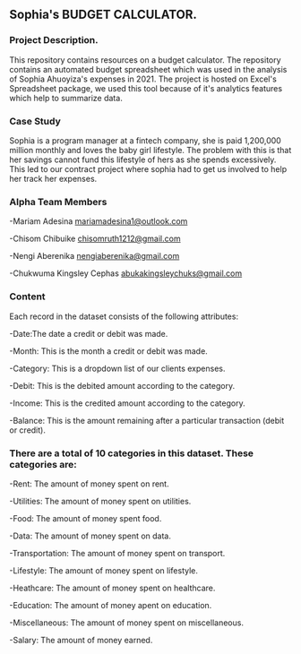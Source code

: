 ## **Sophia's BUDGET CALCULATOR.**

### Project Description.

This repository contains resources on a budget calculator. The repository contains an automated budget spreadsheet which was used in the analysis of Sophia Ahuoyiza's expenses in 2021. The project is hosted on Excel's Spreadsheet package, we used this tool because of it's analytics features which help to summarize data.

### Case Study
Sophia is a program manager at a fintech company, she is paid 1,200,000 million monthly and loves the baby girl lifestyle. The problem with this is that her savings cannot fund this lifestyle of hers as she spends excessively. This led to our contract project where sophia had to get us involved to help her track her expenses.

### Alpha Team Members

-Mariam Adesina mariamadesina1@outlook.com

-Chisom Chibuike chisomruth1212@gmail.com

-Nengi Aberenika nengiaberenika@gmail.com

-Chukwuma Kingsley Cephas abukakingsleychuks@gmail.com

### Content

Each record in the dataset consists of the following attributes:

-Date:The date a credit or debit was made.

-Month: This is the month a credit or debit was made.

-Category: This is a dropdown list of our clients expenses.

-Debit: This is the debited amount according to the category.

-Income: This is the credited amount according to the category.

-Balance: This is the amount remaining after a particular transaction (debit or credit).

### There are a total of 10 categories in this dataset. These categories are:
-Rent: The amount of money spent on rent.

-Utilities: The amount of money spent on utilities.

-Food: The amount of money spent food.

-Data: The amount of money spent on data.

-Transportation: The amount of money spent on transport.

-Lifestyle: The amount of money spent on lifestyle.

-Heathcare: The amount of money spent on healthcare.

-Education: The amount of money apent on education.

-Miscellaneous: The amount of money spent on miscellaneous.

-Salary: The amount of money earned.

